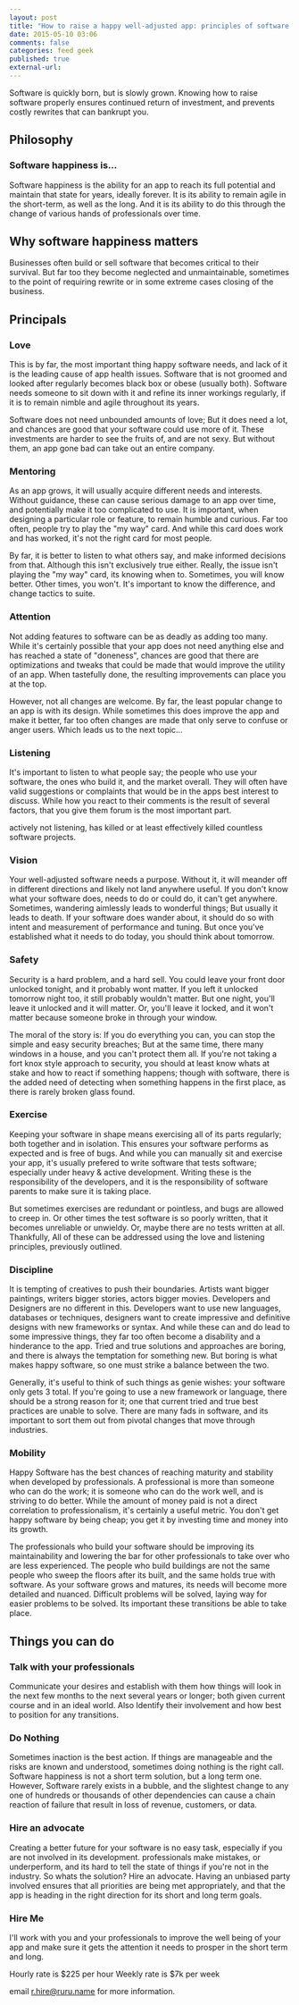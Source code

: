 ```yaml
---
layout: post
title: "How to raise a happy well-adjusted app: principles of software parenting"
date: 2015-05-10 03:06
comments: false
categories: feed geek
published: true
external-url:
---
```


Software is quickly born, but is slowly grown. Knowing how to raise software properly ensures continued return of investment, and prevents costly rewrites that can bankrupt you.

<!--more-->

## Philosophy

### Software happiness is...

Software happiness is the ability for an app to reach its full potential and maintain that state for years, ideally forever. It is its ability to remain agile in the short-term, as well as the long. And it is its ability to do this through the change of various hands of professionals over time.

## Why software happiness matters

Businesses often build or sell software that becomes critical to their survival. But far too they become neglected and unmaintainable, sometimes to the point of requiring rewrite or in some extreme cases closing of the business.



## Principals

### Love

This is by far, the most important thing happy software needs, and lack of it is the leading cause of app health issues. Software that is not groomed and looked after regularly becomes black box or obese (usually both). Software needs someone to sit down with it and refine its inner workings regularly, if it is to remain nimble and agile throughout its years.

Software does not need unbounded amounts of love; But it does need a lot, and chances are good that your software could use more of it. These investments are harder to see the fruits of, and are not sexy. But without them, an app gone bad can take out an entire company. 

### Mentoring

As an app grows, it will usually acquire different needs and interests. Without guidance, these can cause serious damage to an app over time, and potentially make it too complicated to use. It is important, when designing a particular role or feature, to remain humble and curious. Far too often, people try to play the "my way" card. And while this card does work and has worked, it's not the right card for most people.

By far, it is better to listen to what others say, and make informed decisions from that. Although this isn't exclusively true either. Really, the issue isn't playing the "my way" card, its knowing when to. Sometimes, you will know better. Other times, you won't. It's important to know the difference, and change tactics to suite.


### Attention

Not adding features to software can be as deadly as adding too many. While it's certainly possible that your app does not need anything else and has reached a state of "doneness", chances are good that there are optimizations and tweaks that could be made that would improve the utility of an app. When tastefully done, the resulting improvements can place you at the top.

However, not all changes are welcome. By far, the least popular change to an app is with its design. While sometimes this does improve the app and make it better, far too often changes are made that only serve to confuse or anger users. Which leads us to the next topic...

### Listening

It's important to listen to what people say; the people who use your software, the ones who build it, and the market overall. They will often have valid suggestions or complaints that would be in the apps best interest to discuss. While how you react to their comments is the result of several factors, that you give them forum is the most important part.

actively not listening, has killed or at least effectively killed countless software projects.


### Vision

Your well-adjusted software needs a purpose. Without it, it will meander off in different directions and likely not land anywhere useful. If you don't know what your software does, needs to do or could do, it can't get anywhere. Sometimes, wandering aimlessly leads to wonderful things; But usually it leads to death. If your software does wander about, it should do so with intent and measurement of performance and tuning. But once you've established what it needs to do today, you should think about tomorrow.

### Safety

Security is a hard problem, and a hard sell. You could leave your front door unlocked tonight, and it probably wont matter. If you left it unlocked tomorrow night too, it still probably wouldn't matter. But one night, you'll leave it unlocked and it will matter. Or, you'll leave it locked, and it won't matter because someone broke in through your window.

The moral of the story is: If you do everything you can, you can stop the simple and easy security breaches; But at the same time, there many windows in a house, and you can't protect them all. If you're not taking a fort knox style approach to security, you should at least know whats at stake and how to react if something happens; though with software, there is the added need of detecting when something happens in the first place, as there is rarely broken glass found.


### Exercise

Keeping your software in shape means exercising all of its parts regularly; both together and in isolation. This ensures your software performs as expected and is free of bugs. And while you can manually sit and exercise your app, it's usually prefered to write software that tests  software; especially under heavy & active development. Writing these is the responsibility of the developers, and it is the responsibility of software parents to make sure it is taking place.

But sometimes exercises are redundant or pointless, and bugs are allowed to creep in. Or other times the test software is so poorly written, that it becomes unreliable or unwieldy. Or, maybe there are no tests written at all. Thankfully, All of these can be addressed using the love and listening principles, previously outlined.


### Discipline

It is tempting of creatives to push their boundaries. Artists want bigger paintings, writers bigger stories, actors bigger movies. Developers and Designers are no different in this. Developers want to use new languages, databases or techniques, designers want to create impressive and definitive designs with new frameworks or syntax. And while these can and do lead to some impressive things, they far too often become a disability and a hinderance to the app. Tried and true solutions and approaches are boring, and there is always the temptation for something new. But boring is what makes happy software, so one must strike a balance between the two.

Generally, it's useful to think of such things as genie wishes: your software only gets 3 total. If you're going to use a new framework or language, there should be a strong reason for it; one that current tried and true best practices are unable to solve. There are many fads in software, and its important to sort them out from pivotal changes that move through industries. 

### Mobility

Happy Software has the best chances of reaching maturity and stability when developed by professionals. A professional is more than someone who can do the work; it is someone who can do the work well, and is striving to do better. While the amount of money paid is not a direct correlation to professionalism, it's certainly a useful metric. You don't get happy software by being cheap; you get it by investing time and money into its growth.

The professionals who build your software should be improving its maintainability and lowering the bar for other professionals to take over who are less experienced. The people who build buildings are not the same people who sweep the floors after its built, and the same holds true with software. As your software grows and matures, its needs will become more detailed and nuanced. Difficult problems will be solved, laying way for easier problems to be solved. Its important these transitions be able to take place. 


## Things you can do

### Talk with your professionals

Communicate your desires and establish with them how things will look in the next few months to the next several years or longer; both given current course and in an ideal world. Also Identify their involvement and how best to position for any transitions.

### Do Nothing

Sometimes inaction is the best action. If things are manageable and the risks are known and understood, sometimes doing nothing is the right call. Software happiness is not a short term solution, but a long term one. However, Software rarely exists in a bubble, and the slightest change to any one of hundreds or thousands of other dependencies can cause a chain reaction of failure that result in loss of revenue, customers, or data.

### Hire an advocate

Creating a better future for your software is no easy task, especially if you are not involved in its development. professionals make mistakes, or underperform, and its hard to tell the state of things if you're not in the industry. So whats the solution? Hire an advocate. Having an unbiased party involved ensures that all priorities are being met appropriately, and that the app is heading in the right direction for its short and long term goals.


### Hire Me

I'll work with you and your professionals to improve the well being of your app and make sure it gets the attention it needs to prosper in the short term and long.


Hourly rate is $225 per hour
Weekly rate is $7k per week

email r.hire@ruru.name for more information.